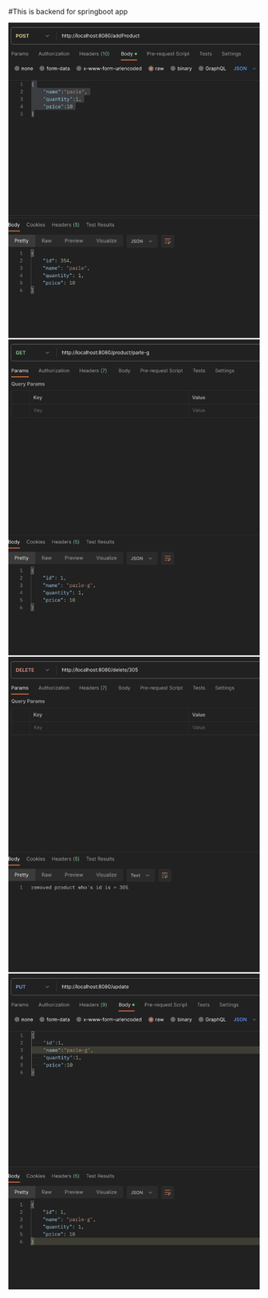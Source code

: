 #This is backend for  springboot app 

![POST](https://github.com/Anjeelchaudhary/Backend_curd/blob/master/pictures/Post.png)
![GET](https://github.com/Anjeelchaudhary/Backend_curd/blob/master/pictures/Get.png)
![DELETE](https://github.com/Anjeelchaudhary/Backend_curd/blob/master/pictures/Delete.png)
![UPDATE](https://github.com/Anjeelchaudhary/Backend_curd/blob/master/pictures/Update.png)
